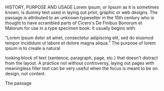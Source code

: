 
HISTORY, PURPOSE AND USAGE
Lorem ipsum, or lipsum as it is sometimes known, is
 dummy text used in laying out print, graphic or web designs. The passage is attributed to an unknown 
 typesetter in the 15th century who is thought to have scrambled parts of Cicero's De Finibus Bonorum
  et Malorum for use in a type specimen book. It usually begins with:

“Lorem ipsum dolor sit amet, consectetur adipiscing
 elit, sed do eiusmod tempor incididunt ut labore et
  dolore magna aliqua.”
The purpose of lorem ipsum is to create a natural 

looking block of text (sentence, paragraph, page, etc.) that doesn't distract from the layout. A 
practice not without controversy, laying out pages with meaningless filler text can be very useful when
 the focus is meant to be on design, not content.
 

The passage 
